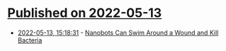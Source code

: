 # [Published on 2022-05-13](index.md)

* [2022-05-13, 15:18:31](https://news.ycombinator.com/item?id=31368747) - [Nanobots Can Swim Around a Wound and Kill Bacteria](https://www.wired.com/story/these-nanobots-can-swim-around-a-wound-and-kill-bacteria/)
